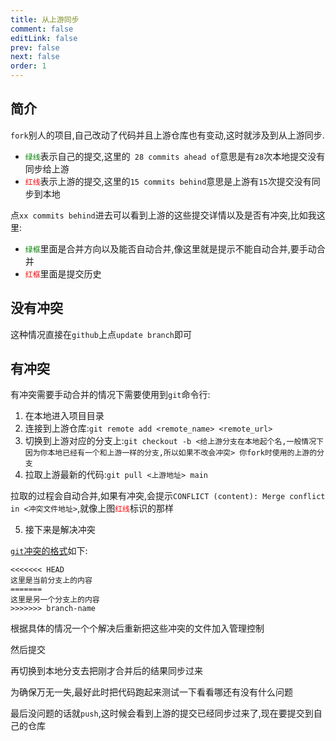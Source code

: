 ```yaml
---
title: 从上游同步
comment: false
editLink: false
prev: false
next: false
order: 1
---
```

 
## 简介

`fork`别人的项目,自己改动了代码并且上游仓库也有变动,这时就涉及到从上游同步.
<script setup lang="ts">
const images1 = [{src:'https://cdn.jsdelivr.net/gh/hhypygy/images@master/20240104/image.3coqoaja7gy0.png',alt:''}]
const images2 = [{src:'https://cdn.jsdelivr.net/gh/hhypygy/images@master/20240104/image.40j8y7krc8i0.png',alt:''}]
const images3 = [{src:'https://cdn.jsdelivr.net/gh/hhypygy/images@master/20240104/image.1kefy55rr1j4.png',alt:''}]
const images4 = [{src:'https://cdn.jsdelivr.net/gh/hhypygy/images@master/20240104/image.5rvdnwyk1j00.png',alt:''}]
const images5 = [{src:'https://cdn.jsdelivr.net/gh/hhypygy/images@master/20240104/image.649tcpewb5w0.png',alt:''}]
const images6 = [{src:'https://cdn.jsdelivr.net/gh/hhypygy/images@master/20240104/image.1qje9iuh53mo.png',alt:''}]
const images7 = [{src:'https://cdn.jsdelivr.net/gh/hhypygy/images@master/20240104/image.48627wklweq0.png',alt:''}]

</script>
<ImageRenderer :value="images1" width="1000" height="200" />

- <code style="color: green">绿线</code>表示自己的提交,这里的` 28 commits ahead of`意思是有`28`次本地提交没有同步给上游
- <code style="color: red">红线</code>表示上游的提交,这里的` 15 commits behind `意思是上游有`15`次提交没有同步到本地

点` xx commits behind `进去可以看到上游的这些提交详情以及是否有冲突,比如我这里:

<ImageRenderer :value="images2" width="1000" height="200" />

- <code style="color: green">绿框</code>里面是合并方向以及能否自动合并,像这里就是提示不能自动合并,要手动合并
- <code style="color: red">红框</code>里面是提交历史


## 没有冲突

这种情况直接在`github`上点`update branch`即可


## 有冲突

有冲突需要手动合并的情况下需要使用到`git`命令行:

1. 在本地进入项目目录
2. 连接到上游仓库:`git remote add <remote_name> <remote_url>`
3. 切换到上游对应的分支上:`git checkout -b <给上游分支在本地起个名,一般情况下因为你本地已经有一个和上游一样的分支,所以如果不改会冲突> 你fork时使用的上游的分支`
4. 拉取上游最新的代码:`git pull <上游地址> main`

<ImageRenderer :value="images3" width="1000" height="200" />

拉取的过程会自动合并,如果有冲突,会提示`CONFLICT (content): Merge conflict in <冲突文件地址>`,就像上图<code style="color: red">红线</code>标识的那样

5. 接下来是解决冲突

[`git`冲突的格式](https://poe.com/s/5PcoUul7tcFfora9NkGE)如下:

```text
<<<<<<< HEAD
这里是当前分支上的内容
=======
这里是另一个分支上的内容
>>>>>>> branch-name
```

根据具体的情况一个个解决后重新把这些冲突的文件加入管理控制

<ImageRenderer :value="images4" width="1000" height="600" />

然后提交

<ImageRenderer :value="images5" width="1000" height="400" />

再切换到本地分支去把刚才合并后的结果同步过来

<ImageRenderer :value="images6" width="1000" height="400" />

为确保万无一失,最好此时把代码跑起来测试一下看看哪还有没有什么问题

最后没问题的话就`push`,这时候会看到上游的提交已经同步过来了,现在要提交到自己的仓库

<ImageRenderer :value="images7" width="1000" height="500" />


